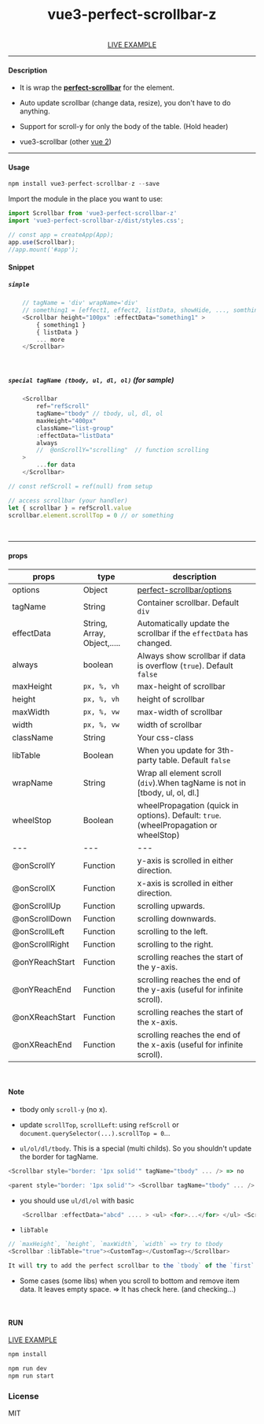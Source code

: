 <div align="center">
    <h1>vue3-perfect-scrollbar-z</h1>
    <br />
    <a href="https://codesandbox.io/s/vue3-z84up">LIVE EXAMPLE</a>
</div>

---

#### Description

+ It is wrap the <b>[perfect-scrollbar](https://github.com/mdbootstrap/perfect-scrollbar)</b> for the element.

+ Auto update scrollbar (change data, resize), you don't have to do anything.

+ Support for scroll-y for only the body of the table. (Hold header)

+ vue3-scrollbar (other [vue 2](https://www.npmjs.com/package/vue-perfect-scrollbar-z))

---

#### Usage
```js
npm install vue3-perfect-scrollbar-z --save
```

Import the module in the place you want to use:
```js
import Scrollbar from 'vue3-perfect-scrollbar-z'
import 'vue3-perfect-scrollbar-z/dist/styles.css';

// const app = createApp(App);
app.use(Scrollbar);
//app.mount('#app');

```


#### Snippet

##### `simple`

```js
    // tagName = 'div' wrapName='div'
    // something1 = [effect1, effect2, listData, showHide, ..., somthing] // not component
    <Scrollbar height="100px" :effectData="something1" >
        { something1 }
        { listData }
        ... more
    </Scrollbar>
```

<br />

##### `special tagName (tbody, ul, dl, ol)` (for sample)

```js
    <Scrollbar
        ref="refScroll"
        tagName="tbody" // tbody, ul, dl, ol
        maxHeight="400px"
        className="list-group"
        :effectData="listData"
        always
        //  @onScrollY="scrolling"  // function scrolling
    >
        ...for data
    </Scrollbar>
```

```js
// const refScroll = ref(null) from setup

// access scrollbar (your handler)
let { scrollbar } = refScroll.value
scrollbar.element.scrollTop = 0 // or something
```
<br />

---

#### props

| props                | type                          | description                                                                |
|----------------------|-------------------------------|----------------------------------------------------------------------------|
| options              | Object                        | [perfect-scrollbar/options](https://github.com/mdbootstrap/perfect-scrollbar#options) |
| tagName              | String                        | Container scrollbar. Default `div`                                         |
| effectData           | String, Array, Object,.....   | Automatically update the scrollbar if the `effectData` has changed.        |
| always               | boolean                       | Always show scrollbar if data is overflow (`true`). Default `false`        |
| maxHeight            | `px, %, vh`                   | max-height of scrollbar                                                    |
| height               | `px, %, vh`                   | height of scrollbar                                                        |
| maxWidth             | `px, %, vw`                   | max-width of scrollbar                                                     |
| width                | `px, %, vw`                   | width of scrollbar                                                         |
| className            | String                        | Your css-class                                                             |
| libTable             | Boolean                       | When you update for 3th-party table. Default `false`                       |
| wrapName             | String                        | Wrap all element scroll (`div`).When tagName is not in [tbody, ul, ol, dl.]|
| wheelStop            | Boolean                       | wheelPropagation (quick in options). Default: `true`. (wheelPropagation or wheelStop) |
| ---                  | ---                           | ---                                                                        |
| @onScrollY           | Function                      | y-axis is scrolled in either direction.                                    |
| @onScrollX           | Function                      | x-axis is scrolled in either direction.                                    |
| @onScrollUp          | Function                      | scrolling upwards.                                                         |
| @onScrollDown        | Function                      | scrolling downwards.                                                       |
| @onScrollLeft        | Function                      | scrolling to the left.                                                     |
| @onScrollRight       | Function                      | scrolling to the right.                                                    |
| @onYReachStart       | Function                      | scrolling reaches the start of the y-axis.                                 |
| @onYReachEnd         | Function                      | scrolling reaches the end of the y-axis (useful for infinite scroll).      |
| @onXReachStart       | Function                      | scrolling reaches the start of the x-axis.                                 |
| @onXReachEnd         | Function                      | scrolling reaches the end of the x-axis (useful for infinite scroll).      |

<br />

#### Note

+ tbody only `scroll-y` (no x).


+ update `scrollTop`, `scrollLeft`: using `refScroll` or `document.querySelector(...).scrollTop = 0`...


+ `ul/ol/dl/tbody`. This is a special (multi childs). So you shouldn't update the border for tagName.

```js
<Scrollbar style="border: '1px solid'" tagName="tbody" ... /> => no

<parent style="border: '1px solid'"> <Scrollbar tagName="tbody" ... /> </parent> => OK
```

+ you should use `ul/dl/ol` with basic
```js
    <Scrollbar :effectData="abcd" .... > <ul> <for>...</for> </ul> <Scrollbar>
```


+ `libTable`
```js
// `maxHeight`, `height`, `maxWidth`, `width` => try to tbody
<Scrollbar :libTable="true"><CustomTag></CustomTag></Scrollbar>

It will try to add the perfect scrollbar to the `tbody` of the `first` table found. (Checking...)

```

+ Some cases (some libs) when you scroll to bottom and remove item data. It leaves empty space. 
=> It has check here. (and checking...)

<br />

#### RUN

<a href="https://codesandbox.io/s/vue3-z84up">LIVE EXAMPLE</a>

```js
npm install
```
```js
npm run dev
npm run start
```

### License

MIT
